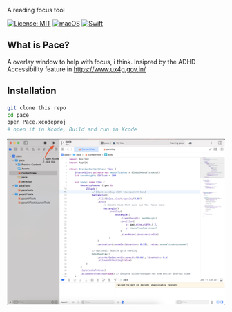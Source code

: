 A reading focus tool

[![License: MIT](https://img.shields.io/badge/License-MIT-yellow.svg)](https://opensource.org/licenses/MIT)
[![macOS](https://img.shields.io/badge/macOS-11.0+-blue.svg)](https://www.apple.com/macos/)
[![Swift](https://img.shields.io/badge/Swift-5.5+-orange.svg)](https://swift.org/)

## What is Pace?
A overlay window to help with focus, i think. 
Insipred by the ADHD Accessibility feature in https://www.ux4g.gov.in/


## Installation

```bash
git clone this repo
cd pace
open Pace.xcodeproj
# open it in Xcode, Build and run in Xcode
```

![alt text](image.png)
